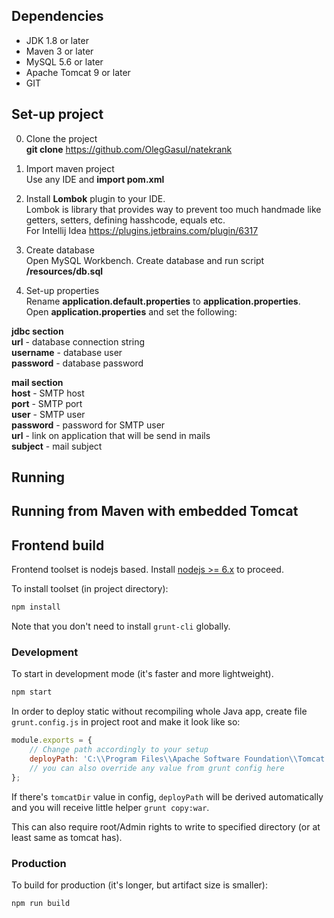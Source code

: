 ## Dependencies
- JDK 1.8 or later
- Maven 3 or later
- MySQL 5.6 or later
- Apache Tomcat 9 or later
- GIT

## Set-up project
0) Clone the project  
__git clone__ https://github.com/OlegGasul/natekrank

1) Import maven project  
Use any IDE and __import pom.xml__

2) Install __Lombok__ plugin to your IDE.  
Lombok is library that provides way to prevent too much handmade like getters, setters, defining hasshcode, equals etc.  
For Intellij Idea https://plugins.jetbrains.com/plugin/6317

3) Create database  
Open MySQL Workbench. Create database and run script __/resources/db.sql__

4) Set-up properties  
Rename __application.default.properties__ to __application.properties__.  
Open __application.properties__ and set the following:

__jdbc section__  
__url__ - database connection string  
__username__ - database user  
__password__ - database password  

__mail section__  
__host__ - SMTP host  
__port__ - SMTP port  
__user__ - SMTP user  
__password__ - password for SMTP user  
__url__ - link on application that will be send in mails  
__subject__ - mail subject  

## Running

## Running from Maven with embedded Tomcat

## Frontend build

Frontend toolset is nodejs based. Install [nodejs >= 6.x](https://nodejs.org/) to proceed.

To install toolset (in project directory):

```sh
npm install 
```

Note that you don't need to install `grunt-cli` globally.

### Development
To start in development mode (it's faster and more lightweight). 

```sh
npm start
```

In order to deploy static without recompiling whole Java app, create file `grunt.config.js` in project root and make it look like so:

```js
module.exports = {
    // Change path accordingly to your setup
    deployPath: 'C:\\Program Files\\Apache Software Foundation\\Tomcat 7.0\\webapps\\natekrank\\resources',
    // you can also override any value from grunt config here 
};
```

If there's `tomcatDir` value in config, `deployPath` will be derived automatically and you will receive little helper `grunt copy:war`. 

This can also require root/Admin rights to write to specified directory (or at least same as tomcat has).

### Production

To build for production (it's longer, but artifact size is smaller):

```sh
npm run build
```
